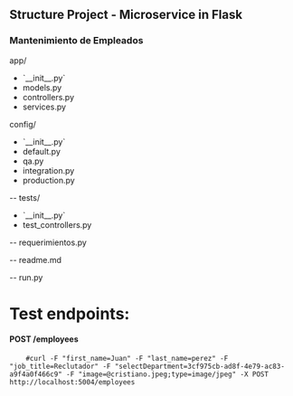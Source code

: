 ## Structure Project - Microservice in Flask

### Mantenimiento de Empleados

app/

<ul>
    <li>`__init__.py`</li>
    <li>models.py</li>
    <li>controllers.py</li>
    <li>services.py</li>
</ul>
config/
<ul>
    <li>`__init__.py`</li>
    <li>default.py</li>
    <li>qa.py</li>
    <li>integration.py</li>
    <li>production.py</li>
</ul>

-- tests/

<ul>
    <li>`__init__.py`</li>
    <li>test_controllers.py</li>
</ul>

-- requerimientos.py

-- readme.md

-- run.py

# Test endpoints:

#### POST /employees

```
    #curl -F "first_name=Juan" -F "last_name=perez" -F "job_title=Reclutador" -F "selectDepartment=3cf975cb-ad8f-4e79-ac83-a9f4a0f466c9" -F "image=@cristiano.jpeg;type=image/jpeg" -X POST http://localhost:5004/employees
```
